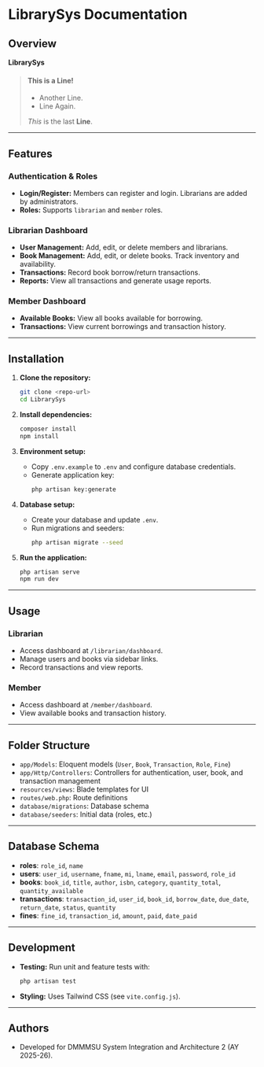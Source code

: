 # LibrarySys Documentation

## Overview

**LibrarySys** 
> #### This is a Line!
>
> - Another Line.
> - Line Again.
>
>  *This* is the last **Line**.

---

## Features

### Authentication & Roles
- **Login/Register:** Members can register and login. Librarians are added by administrators.
- **Roles:** Supports `librarian` and `member` roles.

### Librarian Dashboard
- **User Management:** Add, edit, or delete members and librarians.
- **Book Management:** Add, edit, or delete books. Track inventory and availability.
- **Transactions:** Record book borrow/return transactions.
- **Reports:** View all transactions and generate usage reports.

### Member Dashboard
- **Available Books:** View all books available for borrowing.
- **Transactions:** View current borrowings and transaction history.

---

## Installation

1. **Clone the repository:**
   ```sh
   git clone <repo-url>
   cd LibrarySys
   ```

2. **Install dependencies:**
   ```sh
   composer install
   npm install
   ```

3. **Environment setup:**
   - Copy `.env.example` to `.env` and configure database credentials.
   - Generate application key:
     ```sh
     php artisan key:generate
     ```

4. **Database setup:**
   - Create your database and update `.env`.
   - Run migrations and seeders:
     ```sh
     php artisan migrate --seed
     ```

5. **Run the application:**
   ```sh
   php artisan serve
   npm run dev
   ```

---

## Usage

### Librarian
- Access dashboard at `/librarian/dashboard`.
- Manage users and books via sidebar links.
- Record transactions and view reports.

### Member
- Access dashboard at `/member/dashboard`.
- View available books and transaction history.

---

## Folder Structure

- `app/Models`: Eloquent models (`User`, `Book`, `Transaction`, `Role`, `Fine`)
- `app/Http/Controllers`: Controllers for authentication, user, book, and transaction management
- `resources/views`: Blade templates for UI
- `routes/web.php`: Route definitions
- `database/migrations`: Database schema
- `database/seeders`: Initial data (roles, etc.)

---

## Database Schema

- **roles**: `role_id`, `name`
- **users**: `user_id`, `username`, `fname`, `mi`, `lname`, `email`, `password`, `role_id`
- **books**: `book_id`, `title`, `author`, `isbn`, `category`, `quantity_total`, `quantity_available`
- **transactions**: `transaction_id`, `user_id`, `book_id`, `borrow_date`, `due_date`, `return_date`, `status`, `quantity`
- **fines**: `fine_id`, `transaction_id`, `amount`, `paid`, `date_paid`

---

## Development

- **Testing:** Run unit and feature tests with:
  ```sh
  php artisan test
  ```
- **Styling:** Uses Tailwind CSS (see `vite.config.js`).

---


## Authors

- Developed for DMMMSU System Integration and Architecture 2 (AY 2025-26).
